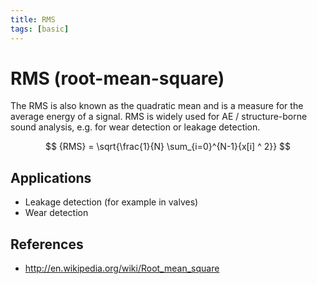 ```yaml
---
title: RMS
tags: [basic]
---
```


# RMS (root-mean-square)

The RMS is also known as the quadratic mean and is a measure for the average energy of a signal.
RMS is widely used for AE / structure-borne sound analysis, e.g. for wear detection or leakage detection.

$$
{RMS} = \sqrt{\frac{1}{N} \sum_{i=0}^{N-1}{x[i] ^ 2}}
$$

## Applications

- Leakage detection (for example in valves)
- Wear detection

## References

- http://en.wikipedia.org/wiki/Root_mean_square

